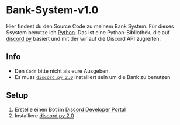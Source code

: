 # Bank-System-v1.0

Hier findest du den Source Code zu meinem Bank System. Für dieses Ssystem benutze ich [Python](https://www.python.org/downloads/release/python-3910/). Das ist eine Python-Bibliothek, die auf [discord.py](https://github.com/Rapptz/discord.py) basiert und mit der wir auf die Discord API zugreifen.

## Info
- Den `Code` bitte nicht als eure Ausgeben.
- Es muss [`discord.py 2.0`](https://pypi.org/project/discord.py/) installiert sein um die Bank zu benutzen

## Setup
1. Erstelle einen Bot im [Discord Developer Portal](https://discord.com/developers/applications/)
2. Installiere [discord.py 2.0](https://pypi.org/project/discord.py/)
